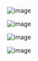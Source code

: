 ![image](https://user-images.githubusercontent.com/60442877/206072095-6cad7030-bddb-476f-a8d8-bf6037221dcf.png)

![image](https://user-images.githubusercontent.com/60442877/206072485-740a8ef6-a055-4c66-aa15-dd733cee06d3.png)

![image](https://user-images.githubusercontent.com/60442877/206072887-39b07b45-b3a7-4607-aa22-4ae75fb44e60.png)

![image](https://user-images.githubusercontent.com/60442877/206072912-17f48d2f-d26c-47b6-88d2-ad40985e53c9.png)
